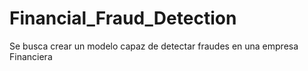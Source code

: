 # Financial_Fraud_Detection
Se busca crear un modelo capaz de detectar fraudes en una empresa Financiera
